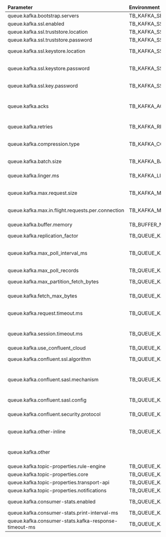 <table>
  <thead>
      <tr>
          <td style="width: 25%"><b>Parameter</b></td><td style="width: 30%"><b>Environment Variable</b></td><td style="width: 15%"><b>Default Value</b></td><td style="width: 30%"><b>Description</b></td>
      </tr>
  </thead>
  <tbody>
      <tr>
          <td>queue.kafka.bootstrap.servers</td>
          <td>TB_KAFKA_SERVERS</td>
          <td>localhost:9092</td>
          <td>Kafka Bootstrap Servers</td>
      </tr>
      <tr>
          <td>queue.kafka.ssl.enabled</td>
          <td>TB_KAFKA_SSL_ENABLED</td>
          <td>false</td>
          <td>Enable/Disable SSL Kafka communication</td>
      </tr>
      <tr>
          <td>queue.kafka.ssl.truststore.location</td>
          <td>TB_KAFKA_SSL_TRUSTSTORE_LOCATION</td>
          <td></td>
          <td>The location of the trust store file</td>
      </tr>
      <tr>
          <td>queue.kafka.ssl.truststore.password</td>
          <td>TB_KAFKA_SSL_TRUSTSTORE_PASSWORD</td>
          <td></td>
          <td>The password of trust store file if specified</td>
      </tr>
      <tr>
          <td>queue.kafka.ssl.keystore.location</td>
          <td>TB_KAFKA_SSL_KEYSTORE_LOCATION</td>
          <td></td>
          <td>The location of the key store file. This is optional for client and can be used for two-way authentication for client</td>
      </tr>
      <tr>
          <td>queue.kafka.ssl.keystore.password</td>
          <td>TB_KAFKA_SSL_KEYSTORE_PASSWORD</td>
          <td></td>
          <td>The store password for the key store file. This is optional for client and only needed if ‘ssl.keystore.location’ is configured. Key store password is not supported for PEM format</td>
      </tr>
      <tr>
          <td>queue.kafka.ssl.key.password</td>
          <td>TB_KAFKA_SSL_KEY_PASSWORD</td>
          <td></td>
          <td>The password of the private key in the key store file or the PEM key specified in ‘keystore.key’</td>
      </tr>
      <tr>
          <td>queue.kafka.acks</td>
          <td>TB_KAFKA_ACKS</td>
          <td>all</td>
          <td>The number of acknowledgments the producer requires the leader to have received before considering a request complete. This controls the durability of records that are sent. The following settings are allowed:0,1 and all</td>
      </tr>
      <tr>
          <td>queue.kafka.retries</td>
          <td>TB_KAFKA_RETRIES</td>
          <td>1</td>
          <td>Number of retries. Resend any record whose send fails with a potentially transient error</td>
      </tr>
      <tr>
          <td>queue.kafka.compression.type</td>
          <td>TB_KAFKA_COMPRESSION_TYPE</td>
          <td>none</td>
          <td>The compression type for all data generated by the producer. The default is none (i.e. no compression). Valid values none or gzip</td>
      </tr>
      <tr>
          <td>queue.kafka.batch.size</td>
          <td>TB_KAFKA_BATCH_SIZE</td>
          <td>16384</td>
          <td>Default batch size. This setting gives the upper bound of the batch size to be sent</td>
      </tr>
      <tr>
          <td>queue.kafka.linger.ms</td>
          <td>TB_KAFKA_LINGER_MS</td>
          <td>1</td>
          <td>This variable creates a small amount of artificial delay—that is, rather than immediately sending out a record</td>
      </tr>
      <tr>
          <td>queue.kafka.max.request.size</td>
          <td>TB_KAFKA_MAX_REQUEST_SIZE</td>
          <td>1048576</td>
          <td>The maximum size of a request in bytes. This setting will limit the number of record batches the producer will send in a single request to avoid sending huge requests</td>
      </tr>
      <tr>
          <td>queue.kafka.max.in.flight.requests.per.connection</td>
          <td>TB_KAFKA_MAX_IN_FLIGHT_REQUESTS_PER_CONNECTION</td>
          <td>5</td>
          <td>The maximum number of unacknowledged requests the client will send on a single connection before blocking</td>
      </tr>
      <tr>
          <td>queue.kafka.buffer.memory</td>
          <td>TB_BUFFER_MEMORY</td>
          <td>33554432</td>
          <td>The total bytes of memory the producer can use to buffer records waiting to be sent to the server</td>
      </tr>
      <tr>
          <td>queue.kafka.replication_factor</td>
          <td>TB_QUEUE_KAFKA_REPLICATION_FACTOR</td>
          <td>1</td>
          <td>The multiple copies of data over the multiple brokers of Kafka</td>
      </tr>
      <tr>
          <td>queue.kafka.max_poll_interval_ms</td>
          <td>TB_QUEUE_KAFKA_MAX_POLL_INTERVAL_MS</td>
          <td>300000</td>
          <td>The maximum delay between invocations of poll() when using consumer group management. This places an upper bound on the amount of time that the consumer can be idle before fetching more records</td>
      </tr>
      <tr>
          <td>queue.kafka.max_poll_records</td>
          <td>TB_QUEUE_KAFKA_MAX_POLL_RECORDS</td>
          <td>8192</td>
          <td>The maximum number of records returned in a single call to poll()</td>
      </tr>
      <tr>
          <td>queue.kafka.max_partition_fetch_bytes</td>
          <td>TB_QUEUE_KAFKA_MAX_PARTITION_FETCH_BYTES</td>
          <td>16777216</td>
          <td>The maximum amount of data per-partition the server will return. Records are fetched in batches by the consumer</td>
      </tr>
      <tr>
          <td>queue.kafka.fetch_max_bytes</td>
          <td>TB_QUEUE_KAFKA_FETCH_MAX_BYTES</td>
          <td>134217728</td>
          <td>The maximum amount of data the server will return. Records are fetched in batches by the consumer</td>
      </tr>
      <tr>
          <td>queue.kafka.request.timeout.ms</td>
          <td>TB_QUEUE_KAFKA_REQUEST_TIMEOUT_MS</td>
          <td>30000</td>
          <td>The configuration controls the maximum amount of time the client will wait for the response of a request. By default, set 30 seconds</td>
      </tr>
      <tr>
          <td>queue.kafka.session.timeout.ms</td>
          <td>TB_QUEUE_KAFKA_SESSION_TIMEOUT_MS</td>
          <td>10000</td>
          <td>The timeout used to detect client failures when using Kafka’s group management facility. The client sends periodic heartbeats to indicate its liveness to the broker. By default, set 10 seconds</td>
      </tr>
      <tr>
          <td>queue.kafka.use_confluent_cloud</td>
          <td>TB_QUEUE_KAFKA_USE_CONFLUENT_CLOUD</td>
          <td>false</td>
          <td>Enable/Disable using of Confluent Cloud</td>
      </tr>
      <tr>
          <td>queue.kafka.confluent.ssl.algorithm</td>
          <td>TB_QUEUE_KAFKA_CONFLUENT_SSL_ALGORITHM</td>
          <td>https</td>
          <td>The endpoint identification algorithm used by clients to validate server host name. The default value is https</td>
      </tr>
      <tr>
          <td>queue.kafka.confluent.sasl.mechanism</td>
          <td>TB_QUEUE_KAFKA_CONFLUENT_SASL_MECHANISM</td>
          <td>PLAIN</td>
          <td>The mechanism used to authenticate Schema Registry requests. SASL/PLAIN should only be used with TLS/SSL as transport layer to ensure that clear passwords are not transmitted on the wire without encryption</td>
      </tr>
      <tr>
          <td>queue.kafka.confluent.sasl.config</td>
          <td>TB_QUEUE_KAFKA_CONFLUENT_SASL_JAAS_CONFIG</td>
          <td>org.apache.kafka.common.security.plain.PlainLoginModule required username="CLUSTER_API_KEY" password="CLUSTER_API_SECRET";</td>
          <td>Using JAAS Configuration for specifying multiple SASL mechanisms on a broker</td>
      </tr>
      <tr>
          <td>queue.kafka.confluent.security.protocol</td>
          <td>TB_QUEUE_KAFKA_CONFLUENT_SECURITY_PROTOCOL</td>
          <td>SASL_SSL</td>
          <td>Protocol used to communicate with brokers. Valid values are: PLAINTEXT, SSL, SASL_PLAINTEXT, SASL_SSL</td>
      </tr>
      <tr>
          <td>queue.kafka.other-inline</td>
          <td>TB_QUEUE_KAFKA_OTHER_PROPERTIES</td>
          <td></td>
          <td>In this section you can specify custom parameters (semicolon separated) for Kafka consumer/producer/admin # Example "metrics.recording.level:INFO;metrics.sample.window.ms:30000"</td>
      </tr>
      <tr>
          <td>queue.kafka.other</td>
          <td></td>
          <td></td>
          <td>DEPRECATED. In this section you can specify custom parameters for Kafka consumer/producer and expose the env variables to configure outside</td>
      </tr>
      <tr>
          <td>queue.kafka.topic-properties.rule-engine</td>
          <td>TB_QUEUE_KAFKA_RE_TOPIC_PROPERTIES</td>
          <td>retention.ms:604800000;segment.bytes:26214400;retention.bytes:1048576000;partitions:1;min.insync.replicas:1</td>
          <td>Kafka properties for Rule Engine topic</td>
      </tr>
      <tr>
          <td>queue.kafka.topic-properties.core</td>
          <td>TB_QUEUE_KAFKA_CORE_TOPIC_PROPERTIES</td>
          <td>retention.ms:604800000;segment.bytes:26214400;retention.bytes:1048576000;partitions:1;min.insync.replicas:1</td>
          <td>Kafka properties for Core topic</td>
      </tr>
      <tr>
          <td>queue.kafka.topic-properties.transport-api</td>
          <td>TB_QUEUE_KAFKA_TA_TOPIC_PROPERTIES</td>
          <td>retention.ms:604800000;segment.bytes:26214400;retention.bytes:1048576000;partitions:10;min.insync.replicas:1</td>
          <td>Kafka properties for Transport API topic</td>
      </tr>
      <tr>
          <td>queue.kafka.topic-properties.notifications</td>
          <td>TB_QUEUE_KAFKA_NOTIFICATIONS_TOPIC_PROPERTIES</td>
          <td>retention.ms:604800000;segment.bytes:26214400;retention.bytes:1048576000;partitions:1;min.insync.replicas:1</td>
          <td>Kafka properties for Notification topic</td>
      </tr>
      <tr>
          <td>queue.kafka.consumer-stats.enabled</td>
          <td>TB_QUEUE_KAFKA_CONSUMER_STATS_ENABLED</td>
          <td>true</td>
          <td>Prints lag between consumer group offset and last messages offset in Kafka topics</td>
      </tr>
      <tr>
          <td>queue.kafka.consumer-stats.print-interval-ms</td>
          <td>TB_QUEUE_KAFKA_CONSUMER_STATS_MIN_PRINT_INTERVAL_MS</td>
          <td>60000</td>
          <td>Statistics printing interval for Kafka's consumer-groups stats</td>
      </tr>
      <tr>
          <td>queue.kafka.consumer-stats.kafka-response-timeout-ms</td>
          <td>TB_QUEUE_KAFKA_CONSUMER_STATS_RESPONSE_TIMEOUT_MS</td>
          <td>1000</td>
          <td>Time to wait for the stats-loading requests to Kafka to finish</td>
      </tr>
  </tbody>
</table>
